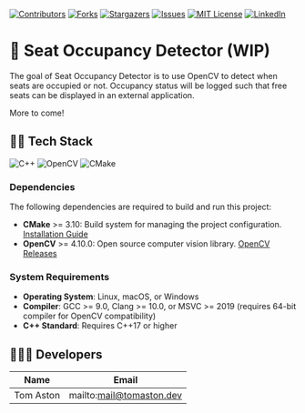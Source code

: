 [![Contributors][contributors-shield]][contributors-url]
[![Forks][forks-shield]][forks-url]
[![Stargazers][stars-shield]][stars-url]
[![Issues][issues-shield]][issues-url]
[![MIT License][license-shield]][license-url]
[![LinkedIn][linkedin-shield]][linkedin-url]

# 💺 Seat Occupancy Detector (WIP)

The goal of Seat Occupancy Detector is to use OpenCV to detect when seats are occupied or not. Occupancy status will be logged such that free seats can be displayed in an external application.

More to come!

## 🧑‍💻 Tech Stack

![C++] ![OpenCV] ![CMake]

### Dependencies
The following dependencies are required to build and run this project:
- **CMake** >= 3.10: Build system for managing the project configuration. [Installation Guide](https://cmake.org/install/)
- **OpenCV** >= 4.10.0: Open source computer vision library. [OpenCV Releases](https://opencv.org/releases/) 

### System Requirements

- **Operating System**: Linux, macOS, or Windows
- **Compiler**: GCC >= 9.0, Clang >= 10.0, or MSVC >= 2019 (requires 64-bit compiler for OpenCV compatibility)
- **C++ Standard**: Requires C++17 or higher

## 🧑‍🤝‍🧑 Developers 

| Name           | Email                      |
| -------------- | -------------------------- |
| Tom Aston      | mailto:mail@tomaston.dev     |

<!-- MARKDOWN LINKS & IMAGES -->
<!-- https://www.markdownguide.org/basic-syntax/#reference-style-links -->
[contributors-shield]: https://img.shields.io/github/contributors/TomAston1996/seat-occupancy-detector.svg?style=for-the-badge
[contributors-url]: https://github.com/TomAston1996/seat-occupancy-detector/graphs/contributors
[forks-shield]: https://img.shields.io/github/forks/TomAston1996/seat-occupancy-detector.svg?style=for-the-badge
[forks-url]: https://github.com/TomAston1996/seat-occupancy-detector/network/members
[stars-shield]: https://img.shields.io/github/stars/TomAston1996/seat-occupancy-detector.svg?style=for-the-badge
[stars-url]: https://github.com/TomAston1996/seat-occupancy-detector/stargazers
[issues-shield]: https://img.shields.io/github/issues/TomAston1996/seat-occupancy-detector.svg?style=for-the-badge
[issues-url]: https://github.com/TomAston1996/seat-occupancy-detector/issues
[license-shield]: https://img.shields.io/github/license/TomAston1996/seat-occupancy-detector.svg?style=for-the-badge
[license-url]: https://github.com/TomAston1996/seat-occupancy-detector/blob/master/LICENSE.txt
[linkedin-shield]: https://img.shields.io/badge/-LinkedIn-black.svg?style=for-the-badge&logo=linkedin&colorB=555
[linkedin-url]: https://linkedin.com/in/tomaston96
[React.js]: https://img.shields.io/badge/React-20232A?style=for-the-badge&logo=react&logoColor=61DAFB
[React-url]: https://reactjs.org/
[TypeScript]: https://img.shields.io/badge/typescript-%23007ACC.svg?style=for-the-badge&logo=typescript&logoColor=white
[Redux]: https://img.shields.io/badge/redux-%23593d88.svg?style=for-the-badge&logo=redux&logoColor=white
[Chart.js]: https://img.shields.io/badge/chart.js-F5788D.svg?style=for-the-badge&logo=chart.js&logoColor=white
[Bootstrap]: https://img.shields.io/badge/bootstrap-%238511FA.svg?style=for-the-badge&logo=bootstrap&logoColor=white
[NodeJS]: https://img.shields.io/badge/node.js-6DA55F?style=for-the-badge&logo=node.js&logoColor=white
[Python]: https://img.shields.io/badge/python-3670A0?style=for-the-badge&logo=python&logoColor=ffdd54
[Pandas]: https://img.shields.io/badge/pandas-%23150458.svg?style=for-the-badge&logo=pandas&logoColor=white
[C++]: https://img.shields.io/badge/c++-%2300599C.svg?style=for-the-badge&logo=c%2B%2B&logoColor=white
[OpenCV]: https://img.shields.io/badge/opencv-%23white.svg?style=for-the-badge&logo=opencv&logoColor=white
[CMake]: https://img.shields.io/badge/CMake-%23008FBA.svg?style=for-the-badge&logo=cmake&logoColor=white
